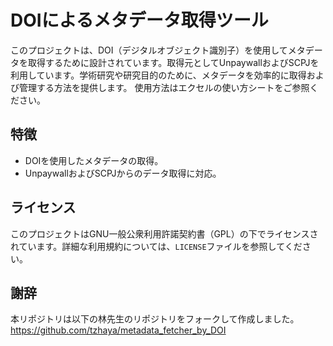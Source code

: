 # DOIによるメタデータ取得ツール

このプロジェクトは、DOI（デジタルオブジェクト識別子）を使用してメタデータを取得するために設計されています。取得元としてUnpaywallおよびSCPJを利用しています。学術研究や研究目的のために、メタデータを効率的に取得および管理する方法を提供します。
使用方法はエクセルの使い方シートをご参照ください。

## 特徴

- DOIを使用したメタデータの取得。
- UnpaywallおよびSCPJからのデータ取得に対応。


## ライセンス

このプロジェクトはGNU一般公衆利用許諾契約書（GPL）の下でライセンスされています。詳細な利用規約については、`LICENSE`ファイルを参照してください。

## 謝辞

本リポジトリは以下の林先生のリポジトリをフォークして作成しました。
https://github.com/tzhaya/metadata_fetcher_by_DOI